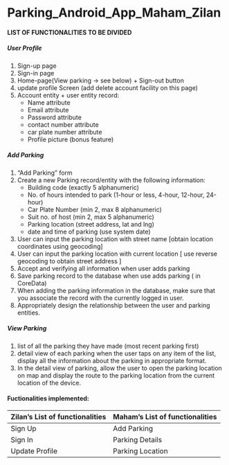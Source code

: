 # Parking_Android_App_Maham_Zilan

#### LIST OF FUNCTIONALITIES TO BE DIVIDED  
##### User Profile 
1. Sign-up page 
2. Sign-in page 
3. Home-page(View parking -> see below) + Sign-out button
4. update profile Screen (add delete account facility on this page)
5. Account entity + user entity record: 
    * Name attribute
    * Email attribute
    * Password attribute
    * contact number attribute
    * car plate number attribute
    * Profile picture (bonus feature)

##### Add Parking 
1. “Add Parking” form 
2. Create a new Parking record/entity with the following information:
    * Building code (exactly 5 alphanumeric) 
    * No. of hours intended to park (1-hour or less, 4-hour, 12-hour, 24-hour) 
    * Car Plate Number (min 2, max 8 alphanumeric) 
    * Suit no. of host (min 2, max 5 alphanumeric) 
    * Parking location (street address, lat and lng) 
    * date and time of parking (use system date)
3. User can input the parking location with street name [obtain location coordinates using geocoding] 
4. User can input the parking location with current location [ use reverse geocoding to obtain street address ]
5. Accept and verifying all information when user adds parking
6. Save parking record to the database when use adds parking ( in CoreData) 
7. When adding the parking information in the database, make sure that you associate the record with the currently logged in user. 
8. Appropriately design the relationship between the user and parking entities. 

##### View Parking 
1. list of all the parking they have made (most recent parking first)
2. detail view of each parking when the user taps on any item of the list, display all the information about the parking in appropriate format. 
3. In the detail view of parking, allow the user to open the parking location on map and display the route to the parking location from the current location of the device. 

#### Fuctionalities implemented:
| Zilan’s List of functionalities  | Maham’s List of functionalities|
| ------------- | ------------- |
| Sign Up  | Add Parking |  
| Sign In  | Parking Details  |
| Update Profile  | Parking Location  |
